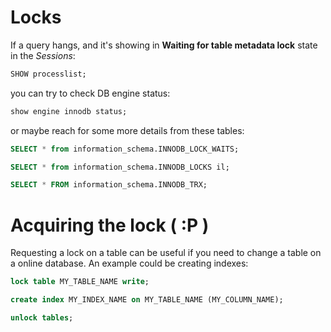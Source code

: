
# Locks

If a query hangs, and it's showing in **Waiting for table metadata lock** state in the *Sessions*:

```sql
SHOW processlist;
```

you can try to check DB engine status:

```sql
show engine innodb status;
```

or maybe reach for some more details from these tables:

```sql
SELECT * from information_schema.INNODB_LOCK_WAITS;

SELECT * from information_schema.INNODB_LOCKS il;

SELECT * FROM information_schema.INNODB_TRX;
```

# Acquiring the lock ( :P )

Requesting a lock on a table can be useful if you need to change a table on a online database. An example could be creating indexes:

```sql
lock table MY_TABLE_NAME write;

create index MY_INDEX_NAME on MY_TABLE_NAME (MY_COLUMN_NAME);

unlock tables;
```